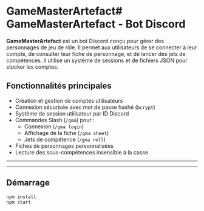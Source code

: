 # GameMasterArtefact# GameMasterArtefact - Bot Discord

**GameMasterArtefact** est un bot Discord conçu pour gérer des personnages de jeu de rôle. Il permet aux utilisateurs de se connecter à leur compte, de consulter leur fiche de personnage, et de lancer des jets de compétences. Il utilise un système de sessions et de fichiers JSON pour stocker les comptes.

## Fonctionnalités principales

- Création et gestion de comptes utilisateurs
- Connexion sécurisée avec mot de passe hashé (`bcrypt`)
- Système de session utilisateur par ID Discord
- Commandes Slash (`/gma`) pour :
  - Connexion (`/gma login`)
  - Affichage de la fiche (`/gma sheet`)
  - Jets de compétence (`/gma roll`)
- Fiches de personnages personnalisées
- Lecture des sous-compétences insensible à la casse

---

---

## Démarrage

```bash
npm install
npm start
```
